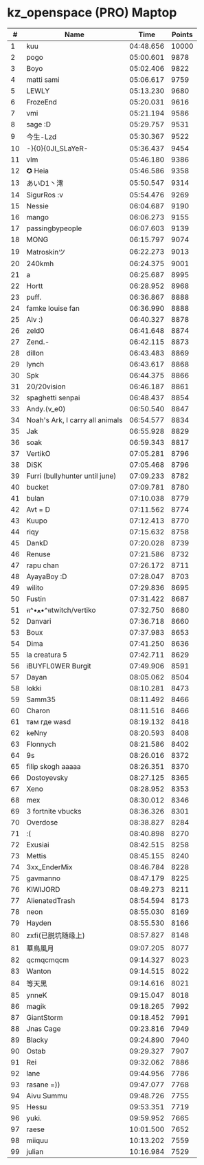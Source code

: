 # kz_openspace (PRO) Maptop

|  # | Name | Time | Points |
|-------------- | -------------- | -------------- | -------------- | 
| 1 | kuu | 04:48.656 | 10000 | 
| 2 | pogo | 05:00.601 | 9878 | 
| 3 | Boyo | 05:02.406 | 9822 | 
| 4 | matti sami | 05:06.617 | 9759 | 
| 5 | LEWLY | 05:13.230 | 9680 | 
| 6 | FrozeEnd | 05:20.031 | 9616 | 
| 7 | vmi | 05:21.194 | 9586 | 
| 8 | sage :D | 05:29.757 | 9531 | 
| 9 | 今生-Lzd | 05:30.367 | 9522 | 
| 10 | -}{0}{0JI_SLaYeR- | 05:36.437 | 9454 | 
| 11 | vlm | 05:46.180 | 9386 | 
| 12 | ✪ Heia | 05:46.586 | 9358 | 
| 13 | あいD1丶澪 | 05:50.547 | 9314 | 
| 14 | SigurRos :v | 05:54.476 | 9269 | 
| 15 | Nessie | 06:04.687 | 9190 | 
| 16 | mango | 06:06.273 | 9155 | 
| 17 | passingbypeople | 06:07.603 | 9139 | 
| 18 | MONG | 06:15.797 | 9074 | 
| 19 | Matroskinツ | 06:22.273 | 9013 | 
| 20 | 240kmh | 06:24.375 | 9001 | 
| 21 | a | 06:25.687 | 8995 | 
| 22 | Hortt | 06:28.952 | 8968 | 
| 23 | puff. | 06:36.867 | 8888 | 
| 24 | famke louise fan | 06:36.990 | 8888 | 
| 25 | Alv :) | 06:40.327 | 8878 | 
| 26 | zeld0 | 06:41.648 | 8874 | 
| 27 | Zend.- | 06:42.115 | 8873 | 
| 28 | dillon | 06:43.483 | 8869 | 
| 29 | lynch | 06:43.617 | 8868 | 
| 30 | Spk | 06:44.375 | 8866 | 
| 31 | 20/20vision | 06:46.187 | 8861 | 
| 32 | spaghetti senpai | 06:48.437 | 8854 | 
| 33 | Andy.(v_e0) | 06:50.540 | 8847 | 
| 34 | Noah's Ark, I carry all animals | 06:54.577 | 8834 | 
| 35 | Jak | 06:55.928 | 8829 | 
| 36 | soak | 06:59.343 | 8817 | 
| 37 | VertikO | 07:05.281 | 8796 | 
| 38 | DiSK | 07:05.468 | 8796 | 
| 39 | Furri (bullyhunter until june) | 07:09.233 | 8782 | 
| 40 | bucket | 07:09.781 | 8780 | 
| 41 | bulan | 07:10.038 | 8779 | 
| 42 | Avt = D | 07:11.562 | 8774 | 
| 43 | Kuupo | 07:12.413 | 8770 | 
| 44 | riqy | 07:15.632 | 8758 | 
| 45 | DankD | 07:20.028 | 8739 | 
| 46 | Renuse | 07:21.586 | 8732 | 
| 47 | rapu chan | 07:26.172 | 8711 | 
| 48 | AyayaBoy :D | 07:28.047 | 8703 | 
| 49 | wilito | 07:29.836 | 8695 | 
| 50 | Fustin | 07:31.422 | 8687 | 
| 51 | ฅ^•ﻌ•^ฅtwitch/vertiko | 07:32.750 | 8680 | 
| 52 | Danvari | 07:36.718 | 8660 | 
| 53 | Boux | 07:37.983 | 8653 | 
| 54 | Dima | 07:41.250 | 8636 | 
| 55 | la creatura 5 | 07:42.711 | 8629 | 
| 56 | iBUYFL0WER Burgit | 07:49.906 | 8591 | 
| 57 | Dayan | 08:05.062 | 8504 | 
| 58 | lokki | 08:10.281 | 8473 | 
| 59 | Samm35 | 08:11.492 | 8466 | 
| 60 | Charon | 08:11.516 | 8466 | 
| 61 | там где wasd | 08:19.132 | 8418 | 
| 62 | keNny | 08:20.593 | 8408 | 
| 63 | Flonnych | 08:21.586 | 8402 | 
| 64 | 9s | 08:26.016 | 8372 | 
| 65 | filip skogh aaaaa | 08:26.351 | 8370 | 
| 66 | Dostoyevsky | 08:27.125 | 8365 | 
| 67 | Xeno | 08:28.952 | 8353 | 
| 68 | mex | 08:30.012 | 8346 | 
| 69 | 3 fortnite vbucks | 08:36.326 | 8301 | 
| 70 | Overdose | 08:38.827 | 8284 | 
| 71 | :( | 08:40.898 | 8270 | 
| 72 | Exusiai | 08:42.515 | 8258 | 
| 73 | Mettis | 08:45.155 | 8240 | 
| 74 | 3xx_EnderMix | 08:46.784 | 8228 | 
| 75 | gavmanno | 08:47.179 | 8225 | 
| 76 | KIWIJORD | 08:49.273 | 8211 | 
| 77 | AlienatedTrash | 08:54.594 | 8173 | 
| 78 | neon | 08:55.030 | 8169 | 
| 79 | Hayden | 08:55.530 | 8166 | 
| 80 | zxfi(已脱坑随缘上) | 08:57.827 | 8148 | 
| 81 | 華鳥風月 | 09:07.205 | 8077 | 
| 82 | qcmqcmqcm | 09:14.327 | 8023 | 
| 83 | Wanton | 09:14.515 | 8022 | 
| 84 | 等天黑 | 09:14.616 | 8021 | 
| 85 | ynneK | 09:15.047 | 8018 | 
| 86 | magik | 09:18.265 | 7992 | 
| 87 | GiantStorm | 09:18.452 | 7991 | 
| 88 | Jnas Cage | 09:23.816 | 7949 | 
| 89 | Blacky | 09:24.890 | 7940 | 
| 90 | Ostab | 09:29.327 | 7907 | 
| 91 | Rei | 09:32.062 | 7886 | 
| 92 | lane | 09:44.956 | 7786 | 
| 93 | rasane =)) | 09:47.077 | 7768 | 
| 94 | Aivu Summu | 09:48.726 | 7755 | 
| 95 | Hessu | 09:53.351 | 7719 | 
| 96 | yuki. | 09:59.952 | 7665 | 
| 97 | raese | 10:01.500 | 7652 | 
| 98 | miiquu | 10:13.202 | 7559 | 
| 99 | julian | 10:16.984 | 7529 | 

